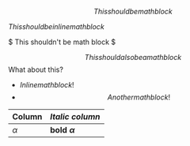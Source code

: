 $$This should be math block$$

$This should be inline math block$

$
This shouldn't be math block
$

$$
This should also be a math block
$$
What about this?
- $Inline math block!$
- $$Another math block!$$

| Column  | _Italic column_         |
|-------- | ----------------------- |
| $\alpha$| **bold $\alpha$**       |